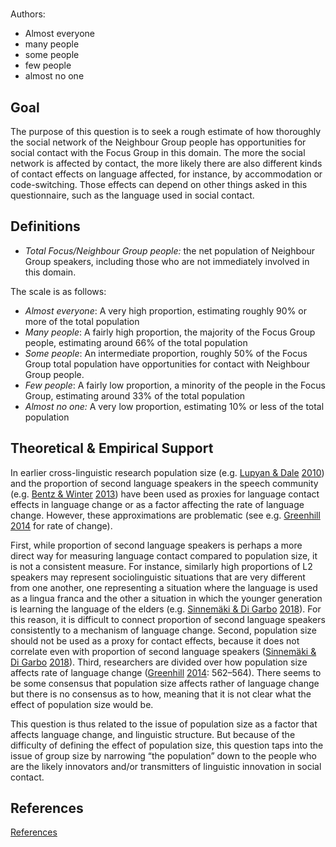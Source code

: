# [](ContributionTable?__template__=property.md&property=name#cldf:S7)

Authors: [](ContributionTable?__template__=property.md&property=contributor#cldf:S7)
- Almost everyone
- many people
- some people
- few people
- almost no one


## Goal

The purpose of this question is to seek a rough estimate of how thoroughly the social network of the Neighbour Group people has opportunities for social contact with the Focus Group in this domain. The more the social network is affected by contact, the more likely there are also different kinds of contact effects on language affected, for instance, by accommodation or code-switching. Those effects can depend on other things asked in this questionnaire, such as the language used in social contact.


## Definitions

- *Total Focus/Neighbour Group people:* the net population of Neighbour Group speakers, including those who are not immediately involved in this domain.


The scale is as follows:

- *Almost everyone*: A very high proportion, estimating roughly 90% or more of the total population
- *Many people*: A fairly high proportion, the majority of the Focus Group people, estimating around 66% of the total population
- *Some people*: An intermediate proportion, roughly 50% of the Focus Group total population have opportunities for contact with Neighbour Group people.
- *Few people*: A fairly low proportion, a minority of the people in the Focus Group, estimating around 33% of the total population
- *Almost no one:* A very low proportion, estimating 10% or less of the total population

## Theoretical & Empirical Support

In earlier cross-linguistic research population size (e.g. [Lupyan & Dale](sources.bib?ref&with_internal_ref_link&keep_label#cldf:LupyanDale2010) [2010](sources.bib?ref&with_internal_ref_link&keep_label#cldf:LupyanDale2010)) and the proportion of second language speakers in the speech community (e.g. [Bentz & Winter](sources.bib?ref&with_internal_ref_link&keep_label#cldf:BentzWinter2013) [2013](sources.bib?ref&with_internal_ref_link&keep_label#cldf:BentzWinter2013)) have been used as proxies for language contact effects in language change or as a factor affecting the rate of language change. However, these approximations are problematic (see e.g. [Greenhill](sources.bib?ref&with_internal_ref_link&keep_label#cldf:Greenhill2014) [2014](sources.bib?ref&with_internal_ref_link&keep_label#cldf:Greenhill2014) for rate of change).

First, while proportion of second language speakers is perhaps a more direct way for measuring language contact compared to population size, it is not a consistent measure. For instance, similarly high proportions of L2 speakers may represent sociolinguistic situations that are very different from one another, one representing a situation where the language is used as a lingua franca and the other a situation in which the younger generation is learning the language of the elders (e.g. [Sinnemäki & Di Garbo](sources.bib?ref&with_internal_ref_link&keep_label#cldf:SinnemakiDiGarbo2018) [2018](sources.bib?ref&with_internal_ref_link&keep_label#cldf:SinnemakiDiGarbo2018)). For this reason, it is difficult to connect proportion of second language speakers consistently to a mechanism of language change. Second, population size should not be used as a proxy for contact effects, because it does not correlate even with proportion of second language speakers ([Sinnemäki & Di Garbo](sources.bib?ref&with_internal_ref_link&keep_label#cldf:SinnemakiDiGarbo2018) [2018](sources.bib?ref&with_internal_ref_link&keep_label#cldf:SinnemakiDiGarbo2018)). Third, researchers are divided over how population size affects rate of language change ([Greenhill](sources.bib?ref&with_internal_ref_link&keep_label#cldf:Greenhill2014) [2014](sources.bib?ref&with_internal_ref_link&keep_label#cldf:Greenhill2014): 562–564). There seems to be some consensus that population size affects rather of language change but there is no consensus as to how, meaning that it is not clear what the effect of population size would be.

This question is thus related to the issue of population size as a factor that affects language change, and linguistic structure. But because of the difficulty of defining the effect of population size, this question taps into the issue of group size by narrowing “the population” down to the people who are the likely innovators and/or transmitters of linguistic innovation in social contact.
## References

[References](Source?cited_only&with_link#cldf:__all__)